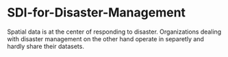 # SDI-for-Disaster-Management
Spatial data is at the center of responding to disaster. Organizations dealing with disaster management on the other hand operate in separetly and hardly share their datasets.
